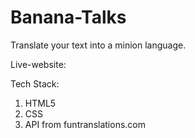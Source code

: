 # Banana-Talks

Translate your text into a minion language.

Live-website:

Tech Stack:
1. HTML5
2. CSS
3. API from funtranslations.com